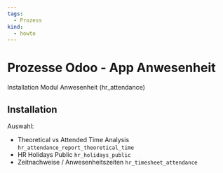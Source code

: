 ```yaml
---
tags:
  - Prozess
kind:
  - howto
---
```

# Prozesse Odoo - App Anwesenheit
Installation Modul Anwesenheit (hr_attendance)

## Installation

Auswahl:
* Theoretical vs Attended Time Analysis `hr_attendance_report_theoretical_time`
* HR Holidays Public `hr_holidays_public`
* Zeitnachweise / Anwesenheitszeiten `hr_timesheet_attendance`
